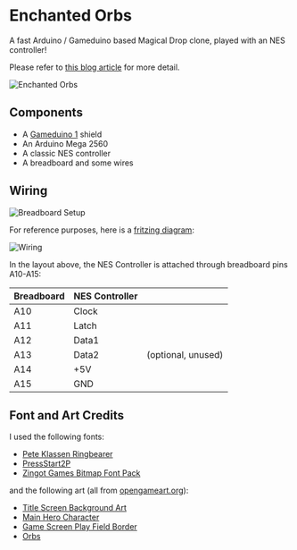 # Enchanted Orbs

A fast Arduino / Gameduino based Magical Drop clone, played with an NES controller!

Please refer to [this blog article](http://www.diericx.net/post/enchanted-orbs-arduino-magical-drop-clone/) for more detail.

![Enchanted Orbs](https://github.com/christophediericx/EnchantedOrbs/blob/master/Images/EnchantedOrbs.png)

## Components ##

* A [Gameduino 1](http://excamera.com/sphinx/gameduino/) shield
* An Arduino Mega 2560
* A classic NES controller
* A breadboard and some wires

## Wiring ##

![Breadboard Setup](https://github.com/christophediericx/EnchantedOrbs/blob/master/Images/wiring.png)

For reference purposes, here is a [fritzing diagram](https://github.com/christophediericx/EnchantedOrbs/blob/master/Downloads/enchantedorbs.fzz):

![Wiring](https://github.com/christophediericx/EnchantedOrbs/blob/master/Images/wiring-diagram.png)

In the layout above, the NES Controller is attached through breadboard pins A10-A15:

| Breadboard     | NES Controller   |                    |
| -------------- | ---------------- | ------------------ |
| A10            | Clock            |                    | 
| A11            | Latch            |                    |
| A12            | Data1            |                    |
| A13            | Data2            | (optional, unused) |
| A14            | +5V              |                    |
| A15            | GND              |                    |

## Font and Art Credits ##

I used the following fonts:

* [Pete Klassen Ringbearer](http://www.thehutt.de/tolkien/fonts/ringbearer/readme.html)
* [PressStart2P](http://www.dafont.com/press-start-2p.font)
* [Zingot Games Bitmap Font Pack](http://opengameart.org/content/bitmap-font-pack)

and the following art (all from [opengameart.org](http://opengameart.org)):

* [Title Screen Background Art](http://opengameart.org/content/castle-platformer)
* [Main Hero Character](http://opengameart.org/content/16x16-8-bit-rpg-character-set)
* [Game Screen Play Field Border](http://opengameart.org/content/golden-and-emerald-border)
* [Orbs](http://opengameart.org/content/magic-orbs)
